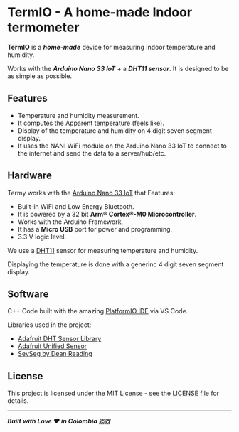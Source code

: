 # TermIO - A home-made Indoor termometer

**TermIO** is a ***home-made*** device for measuring indoor temperature and humidity.

Works with the ***Arduino Nano 33 IoT*** + a ***DHT11 sensor***. It is designed to be as simple as possible.

## Features

-   Temperature and humidity measurement.
-   It computes the Apparent temperature (feels like).
-   Display of the temperature and humidity on 4 digit seven segment display.
-   It uses the NANI WiFi module on the Arduino Nano 33 IoT to connect to the internet and send the data to a server/hub/etc.

## Hardware

Termy works with the [Arduino Nano 33 IoT](https://store-usa.arduino.cc/products/arduino-nano-33-iot) that Features:
* Built-in WiFi and Low Energy Bluetooth. 
* It is powered by a 32 bit **Arm® Cortex®-M0 Microcontroller**.
* Works with the Arduino Framework.
* It has a **Micro USB** port for power and programming.
* 3.3 V logic level.

We use a [DHT11](https://www.adafruit.com/product/386) sensor for measuring temperature and humidity.

Displaying the temperature is done with a generinc 4 digit seven segment display.

## Software

C++ Code built with the amazing [PlatformIO IDE](https://platformio.org/) via VS Code.

Libraries used in the project:

* [Adafruit DHT Sensor Library](https://registry.platformio.org/libraries/adafruit/DHT%20sensor%20library)
* [Adafruit Unified Sensor](https://registry.platformio.org/libraries/adafruit/Adafruit%20Unified%20Sensor)
* [SevSeg by Dean Reading](https://registry.platformio.org/libraries/Dean%20Reading/SevSeg)

## License

This project is licensed under the MIT License - see the [LICENSE](LICENSE) file for details.

***

***Built with Love :heart: in Colombia :colombia:***
